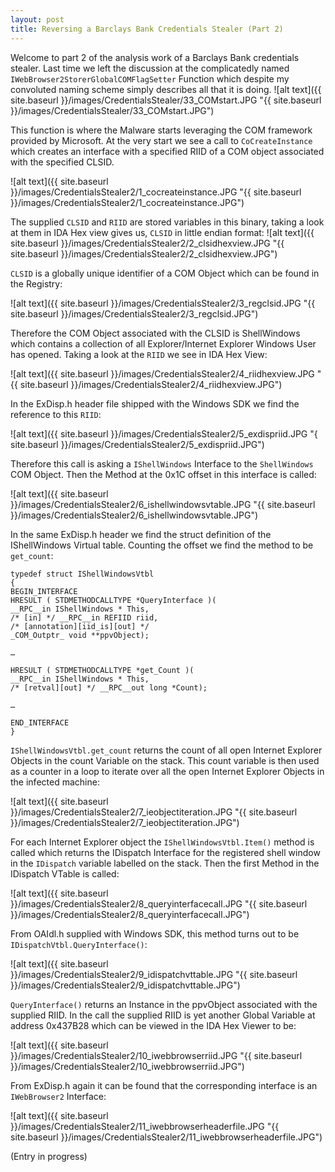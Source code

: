 ```yaml
---
layout: post
title: Reversing a Barclays Bank Credentials Stealer (Part 2)
---
```


Welcome to part 2 of the analysis work of a Barclays Bank credentials stealer. Last time we left the discussion at the complicatedly named `IWebBrowser2StorerGlobalCOMFlagSetter` Function which despite my convoluted naming scheme simply describes all that it is doing.
![alt text]({{ site.baseurl }}/images/CredentialsStealer/33_COMstart.JPG "{{ site.baseurl }}/images/CredentialsStealer/33_COMstart.JPG")

This function is where the Malware starts leveraging the COM framework provided by Microsoft. At the very start we see a call to `CoCreateInstance` which creates an interface with a specified RIID of a COM object associated with the specified CLSID.

![alt text]({{ site.baseurl }}/images/CredentialsStealer2/1_cocreateinstance.JPG "{{ site.baseurl }}/images/CredentialsStealer2/1_cocreateinstance.JPG")

The supplied `CLSID` and `RIID` are stored variables in this binary, taking a look at them in IDA Hex view gives us,
`CLSID` in little endian format:
![alt text]({{ site.baseurl }}/images/CredentialsStealer2/2_clsidhexview.JPG "{{ site.baseurl }}/images/CredentialsStealer2/2_clsidhexview.JPG")

`CLSID` is a globally unique identifier of a COM Object which can be found in the Registry:

![alt text]({{ site.baseurl }}/images/CredentialsStealer2/3_regclsid.JPG "{{ site.baseurl }}/images/CredentialsStealer2/3_regclsid.JPG")

Therefore the COM Object associated with the CLSID is ShellWindows which contains a collection of all Explorer/Internet Explorer Windows User has opened. Taking a look at the `RIID` we see in IDA Hex View:

![alt text]({{ site.baseurl }}/images/CredentialsStealer2/4_riidhexview.JPG "{{ site.baseurl }}/images/CredentialsStealer2/4_riidhexview.JPG")

In the ExDisp.h header file shipped with the Windows SDK we find the reference to this `RIID`:

![alt text]({{ site.baseurl }}/images/CredentialsStealer2/5_exdispriid.JPG "{ site.baseurl }}/images/CredentialsStealer2/5_exdispriid.JPG")

Therefore this call is asking a `IShellWindows` Interface to the `ShellWindows` COM Object. Then the Method at the 0x1C offset in this interface is called:

![alt text]({{ site.baseurl }}/images/CredentialsStealer2/6_ishellwindowsvtable.JPG "{{ site.baseurl }}/images/CredentialsStealer2/6_ishellwindowsvtable.JPG")

In the same ExDisp.h header we find the struct definition of the IShellWindows Virtual table. Counting the offset we find the method to be `get_count`:

```
typedef struct IShellWindowsVtbl
{
BEGIN_INTERFACE
HRESULT ( STDMETHODCALLTYPE *QueryInterface )(
__RPC__in IShellWindows * This,
/* [in] */ __RPC__in REFIID riid,
/* [annotation][iid_is][out] */
_COM_Outptr_ void **ppvObject);

…

HRESULT ( STDMETHODCALLTYPE *get_Count )(
__RPC__in IShellWindows * This,
/* [retval][out] */ __RPC__out long *Count);

…

END_INTERFACE
}
```

`IShellWindowsVtbl.get_count` returns the count of all open Internet Explorer Objects in the count Variable on the stack. This count variable is then used as a counter in a loop to iterate over all the open Internet Explorer Objects in the infected machine:

![alt text]({{ site.baseurl }}/images/CredentialsStealer2/7_ieobjectiteration.JPG "{{ site.baseurl }}/images/CredentialsStealer2/7_ieobjectiteration.JPG")

For each Internet Explorer object the `IShellWindowsVtbl.Item()` method is called which returns the IDispatch Interface for the registered shell window in the `IDispatch` variable labelled on the stack.
Then the first Method in the IDispatch VTable is called:

![alt text]({{ site.baseurl }}/images/CredentialsStealer2/8_queryinterfacecall.JPG "{{ site.baseurl }}/images/CredentialsStealer2/8_queryinterfacecall.JPG")

From OAIdl.h supplied with Windows SDK, this method turns out to be `IDispatchVtbl.QueryInterface()`:

![alt text]({{ site.baseurl }}/images/CredentialsStealer2/9_idispatchvttable.JPG "{{ site.baseurl }}/images/CredentialsStealer2/9_idispatchvttable.JPG")

`QueryInterface()` returns an Instance in the ppvObject associated with the supplied RIID. In the call the supplied RIID is yet another Global Variable at address 0x437B28 which can be viewed in the IDA Hex Viewer to be:

![alt text]({{ site.baseurl }}/images/CredentialsStealer2/10_iwebbrowserriid.JPG "{{ site.baseurl }}/images/CredentialsStealer2/10_iwebbrowserriid.JPG")

From ExDisp.h again it can be found that the corresponding interface is an `IWebBrowser2` Interface:

![alt text]({{ site.baseurl }}/images/CredentialsStealer2/11_iwebbrowserheaderfile.JPG "{{ site.baseurl }}/images/CredentialsStealer2/11_iwebbrowserheaderfile.JPG")

(Entry in progress)



